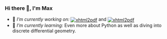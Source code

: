 ### Hi there 👋, I'm Max

- 🔭 *I’m currently working on:* <a href="https://github.com/fstwn/cockatoo"><img src="https://img.shields.io/badge/-cockatoo-000605?logo=github" alt="xhtml2pdf" align="center"/></a> and <a href="https://github.com/fstwn/pyembroideryGH"><img src="https://img.shields.io/badge/-pyembroideryGH-000605?logo=github" alt="xhtml2pdf" align="center"/></a>
- 🌱 *I’m currently learning:* Even more about Python as well as diving into discrete differential geometry.


<!--
**fstwn/fstwn** is a ✨ _special_ ✨ repository because its `README.md` (this file) appears on your GitHub profile.

Here are some ideas to get you started:

- 👯 I’m looking to collaborate on ...
- 🤔 I’m looking for help with ...
- 💬 Ask me about ...
- 📫 How to reach me: ...
- 😄 Pronouns: ...
- ⚡ Fun fact: ...

-->
